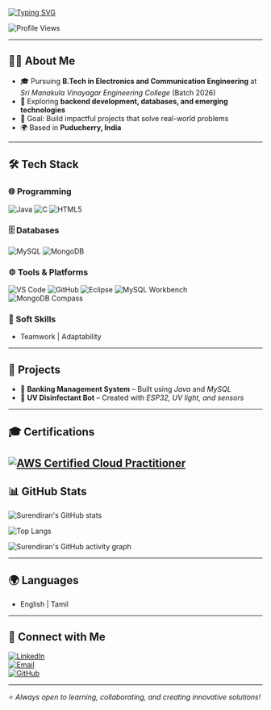 [![Typing SVG](https://readme-typing-svg.demolab.com?font=Fira+Code&size=24&pause=1000&color=00C4FF&width=435&lines=Hi%2C+I'm+Surendiran+S;Aspiring+Software+Developer;Java+%7C+Databases+%7C+Backend+Enthusiast)](https://git.io/typing-svg)

![Profile Views](https://komarev.com/ghpvc/?username=Surey05&color=blueviolet&style=flat-square)

---

## 👨‍💻 About Me
- 🎓 Pursuing **B.Tech in Electronics and Communication Engineering** at *Sri Manakula Vinayagar Engineering College* (Batch 2026)  
- 🌱 Exploring **backend development, databases, and emerging technologies**  
- 🎯 Goal: Build impactful projects that solve real-world problems  
- 🌍 Based in **Puducherry, India**  

---

## 🛠️ Tech Stack

### 🌐 Programming  
![Java](https://img.shields.io/badge/Java-ED8B00?style=for-the-badge&logo=openjdk&logoColor=white) 
![C](https://img.shields.io/badge/C-00599C?style=for-the-badge&logo=c&logoColor=white) 
![HTML5](https://img.shields.io/badge/HTML5-E34F26?style=for-the-badge&logo=html5&logoColor=white)  

### 🗄️ Databases  
![MySQL](https://img.shields.io/badge/MySQL-4479A1?style=for-the-badge&logo=mysql&logoColor=white) 
![MongoDB](https://img.shields.io/badge/MongoDB-4EA94B?style=for-the-badge&logo=mongodb&logoColor=white)  

### ⚙️ Tools & Platforms  
![VS Code](https://img.shields.io/badge/VS%20Code-007ACC?style=for-the-badge&logo=visualstudiocode&logoColor=white) 
![GitHub](https://img.shields.io/badge/GitHub-181717?style=for-the-badge&logo=github&logoColor=white) 
![Eclipse](https://img.shields.io/badge/Eclipse-2C2255?style=for-the-badge&logo=eclipse&logoColor=white) 
![MySQL Workbench](https://img.shields.io/badge/MySQL%20Workbench-00758F?style=for-the-badge&logo=mysql&logoColor=white) 
![MongoDB Compass](https://img.shields.io/badge/MongoDB%20Compass-4EA94B?style=for-the-badge&logo=mongodb&logoColor=white)  

### 🤝 Soft Skills  
- Teamwork | Adaptability  

---

## 📂 Projects
- 🏦 **Banking Management System** – Built using *Java* and *MySQL*  
- 🤖 **UV Disinfectant Bot** – Created with *ESP32, UV light, and sensors*  

---
## 🎓 Certifications  

[![AWS Certified Cloud Practitioner](https://images.credly.com/size/110x110/images/2e6b4a8f-b4b2-4b7c-9a05-2983a46e2c9c/AWS-Certified-Cloud-Practitioner_badge.png)](https://www.credly.com/badges/6ae47a82-acf1-48ea-9e26-1e80a0814049/public_url)
---

## 📊 GitHub Stats  
![Surendiran's GitHub stats](https://github-readme-stats.vercel.app/api?username=Surey05&show_icons=true&theme=tokyonight)  

![Top Langs](https://github-readme-stats.vercel.app/api/top-langs/?username=Surey05&layout=compact&theme=tokyonight)  

![Surendiran's GitHub activity graph](https://github-readme-activity-graph.vercel.app/graph?username=Surey05&theme=tokyo-night)

---

## 🌍 Languages
- English | Tamil  

---

## 🔗 Connect with Me
[![LinkedIn](https://img.shields.io/badge/LinkedIn-0077B5?style=for-the-badge&logo=linkedin&logoColor=white)](https://www.linkedin.com/in/surendiran-tech)  
[![Email](https://img.shields.io/badge/Email-D14836?style=for-the-badge&logo=gmail&logoColor=white)](mailto:surey0501@gmail.com)  
[![GitHub](https://img.shields.io/badge/GitHub-181717?style=for-the-badge&logo=github&logoColor=white)](https://github.com/Surey05)  

---

⭐️ *Always open to learning, collaborating, and creating innovative solutions!*  
